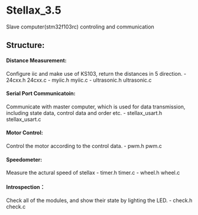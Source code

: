 # Stellax_3.5
Slave computer(stm32f103rc) controling and communication

## Structure:
#### Distance Measurement:
  Configure iic and make use of KS103, return the distances in 5 direction. 
	- 24cxx.h					    24cxx.c
	- myiic.h					    myiic.c
	- ultrasonic.h  	    ultrasonic.c

#### Serial Port Communicatoin:
  Communicate with master computer,  which is used for data transmission, including state data, control data and order etc.
	- stellax_usart.h			stellax_usart.c
	
#### Motor Control:
  Control the motor according to the control data.
	- pwm.h pwm.c

#### Speedometer:
  Measure the actural speed of stellax
	- timer.h timer.c 
	- wheel.h wheel.c

#### Introspection：
  Check all of the modules, and show their state by lighting the LED. 
	- check.h check.c
